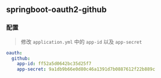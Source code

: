 ## springboot-oauth2-github
### 配置
> 修改 `application.yml` 中的 `app-id` 以及 `app-secret` 

```yml
oauth:
  github:
    app-id: ff52a5d0642bc35d25f7 
    app-secret: 9a1db9b66e0d80c46a1391d7b0887612f22b889c
```
